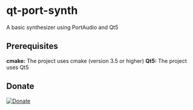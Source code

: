 # qt-port-synth
A basic synthesizer using PortAudio and Qt5

## Prerequisites
**cmake:** The project uses cmake (version 3.5 or higher)
**Qt5:** The project uses Qt5

## Donate
[![Donate](https://www.paypalobjects.com/en_US/DK/i/btn/btn_donateCC_LG.gif)](https://www.paypal.com/cgi-bin/webscr?cmd=_s-xclick&hosted_button_id=Q9WVFA67Q6RYJ)
